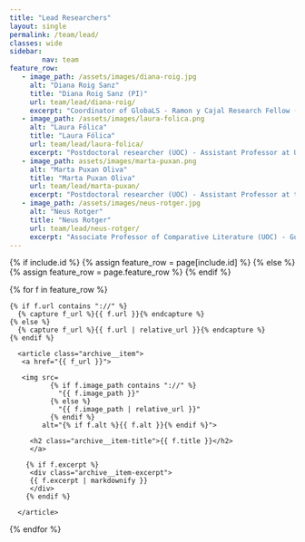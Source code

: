 ```yaml
---
title: "Lead Researchers"
layout: single
permalink: /team/lead/
classes: wide
sidebar:
        nav: team
feature_row:
   - image_path: /assets/images/diana-roig.jpg
     alt: "Diana Roig Sanz"
     title: "Diana Roig Sanz (PI)"
     url: team/lead/diana-roig/
     excerpt: "Coordinator of GlobaLS - Ramon y Cajal Research Fellow (UOC) - PI of MapModern"
   - image_path: /assets/images/laura-folica.png
     alt: "Laura Fólica"
     title: "Laura Fólica"
     url: team/lead/laura-folica/
     excerpt: "Postdoctoral researcher (UOC) - Assistant Professor at Universitat Pompeu Fabra (UPF)"
   - image_path: assets/images/marta-puxan.png
     alt: "Marta Puxan Oliva"
     title: "Marta Puxan Oliva"
     url: team/lead/marta-puxan/
     excerpt: "Postdoctoral researcher (UOC) - Assistant Professor at the Universitat de Barcelona."
   - image_path: /assets/images/neus-rotger.jpg
     alt: "Neus Rotger"
     title: "Neus Rotger"
     url: team/lead/neus-rotger/
     excerpt: "Associate Professor of Comparative Literature (UOC) - Guest Lecturer at Universitat Autònoma de Barcelona"
---
```

<section class="entries-grid">
{% if include.id %}
  {% assign feature_row = page[include.id] %}
{% else %}
  {% assign feature_row = page.feature_row %}
{% endif %}

{% for f in feature_row %}

   <div class="grid__item-adjust">

    {% if f.url contains "://" %}
      {% capture f_url %}{{ f.url }}{% endcapture %}
    {% else %}
      {% capture f_url %}{{ f.url | relative_url }}{% endcapture %}
    {% endif %}

      <article class="archive__item">
       <a href="{{ f_url }}">

       <img src=
              {% if f.image_path contains "://" %}
                "{{ f.image_path }}"
              {% else %}
                "{{ f.image_path | relative_url }}"
              {% endif %}
            alt="{% if f.alt %}{{ f.alt }}{% endif %}">

         <h2 class="archive__item-title">{{ f.title }}</h2>
         </a>

        {% if f.excerpt %}
         <div class="archive__item-excerpt">
         {{ f.excerpt | markdownify }}
         </div>
        {% endif %}

      </article>
   </div>
{% endfor %}
</section>
